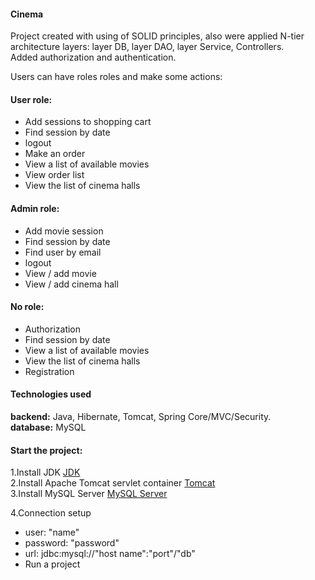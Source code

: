 
#### Cinema

Project created with using of SOLID principles, also were applied N-tier architecture layers: layer  DB, layer  DAO, layer  Service, Controllers. <br>
Added authorization and authentication.

Users can have roles roles and make some actions: <br>

#### User role: <br>
- Add sessions to shopping cart
- Find session by date
- logout
- Make an order
- View a list of available movies
- View order list
- View the list of cinema halls

#### Admin role: <br>
- Add movie session
- Find session by date
- Find user by email
- logout
- View / add movie
- View / add cinema hall

#### No role: <br>
- Authorization
- Find session by date
- View a list of available movies
- View the list of cinema halls
- Registration

#### Technologies used <br>
**backend:** Java, Hibernate, Tomcat, Spring Core/MVC/Security. <br>
**database:** MySQL<br>

#### Start the project: <br>
1.Install JDK [JDK](https://www.oracle.com/java/technologies/javase-downloads.html, "Download JDK") <br>
2.Install Apache Tomcat servlet container [Tomcat](https://tomcat.apache.org/download-90.cgi, "Download Tomcat") <br>
3.Install MySQL Server [MySQL Server](https://dev.mysql.com/downloads/) <br>

4.Connection setup
+ user: "name"
+ password: "password"
+ url: jdbc:mysql://"host name":"port"/"db"
+ Run a project
